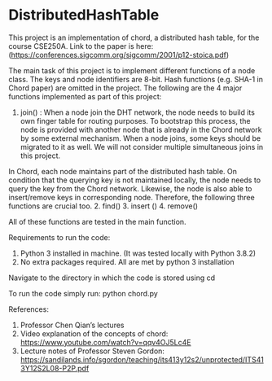 # DistributedHashTable
This project is an implementation of chord, a distributed hash table, for the course CSE250A.
Link to the paper is here: (https://conferences.sigcomm.org/sigcomm/2001/p12-stoica.pdf)

The main task of this project is to implement different functions of a node class. The keys and node identifiers are 8-bit. Hash functions (e.g. SHA-1
in Chord paper) are omitted in the project. The following are the 4 major functions implemented as part of this project:
1. join() : When a node join the DHT network, the node needs to build its own finger table for
routing purposes. To bootstrap this process, the node is provided with another node that
is already in the Chord network by some external mechanism. When a node joins, some keys should be migrated to it
as well. We will not consider multiple simultaneous joins in this project.

In Chord, each node maintains part of the distributed hash table. On condition that the
querying key is not maintained locally, the node needs to query the key from the Chord
network. Likewise, the node is also able to insert/remove keys in corresponding node.
Therefore, the following three functions are crucial too.
2. find() 
3. insert () 
4. remove()

All of these functions are tested in the main function.

Requirements to run the code:
1.	Python 3 installed in machine. (It was tested locally with Python 3.8.2)
2.	No extra packages required. All are met by python 3 installation

Navigate to the directory in which the code is stored using cd 

To run the code simply run:
python chord.py

References:
1. Professor Chen Qian’s lectures
2. Video explanation of the concepts of chord: https://www.youtube.com/watch?v=qqv4OJ5Lc4E
3. Lecture notes of Professor Steven Gordon: https://sandilands.info/sgordon/teaching/its413y12s2/unprotected/ITS413Y12S2L08-P2P.pdf

